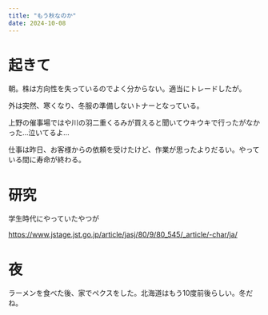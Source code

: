 ```yaml
---
title: "もう秋なのか"
date: 2024-10-08
---
```


# 起きて
朝。株は方向性を失っているのでよく分からない。適当にトレードしたが。

外は突然、寒くなり、冬服の準備しないトナーとなっている。

上野の催事場ではや川の羽二重くるみが買えると聞いてウキウキで行ったがなかった...泣いてるよ...

仕事は昨日、お客様からの依頼を受けたけど、作業が思ったよりだるい。やっている間に寿命が終わる。

# 研究

学生時代にやっていたやつが

https://www.jstage.jst.go.jp/article/jasj/80/9/80_545/_article/-char/ja/

# 夜
ラーメンを食べた後、家でペクスをした。北海道はもう10度前後らしい。冬だね。